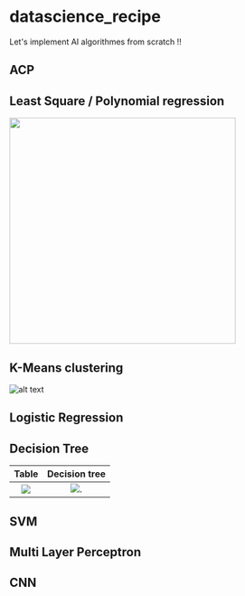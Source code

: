 # datascience_recipe
Let's implement AI algorithmes from scratch !!

## ACP

## Least Square / Polynomial regression
<img src="https://github.com/blhelias/datascience_recipe/blob/master/regression/least_square.png" width="400">

## K-Means clustering

![alt text](http://g.recordit.co/7erwfXBbLM.gif)


## Logistic Regression

## Decision Tree

Table                                                                                         |  Decision tree
:--------------------------------------------------------------------------------------------:|:----------------------------------------------------------------------------------------------------:
![](https://github.com/blhelias/datascience_recipe/blob/master/decision_tree/PlayTennis.jpg)  |  ![](https://github.com/blhelias/datascience_recipe/blob/master/decision_tree/tree.png).


## SVM

## Multi Layer Perceptron

## CNN
